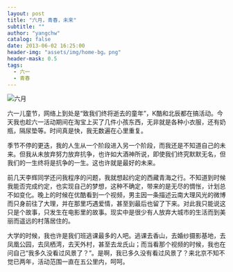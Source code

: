 ```yaml
---
layout: post
title: "六月，青春，未来"
subtitle: ""
author: "yangchw"
catalog: false
date: 2013-06-02 16:25:00
header-img: "assets/img/home-bg。png"
header-mask: 0.5
tags:
  - 六一
  - 青春
---
```


![六月](http://moodpo.com/usr/uploads/2014/01/842414607.jpg)

六一儿童节，网络上到处是“致我们终将逝去的童年”，K酷和北辰都在搞活动。今天我也趁六一活动期间在淘宝上买了几件小孩东西，无非就是各种小衣服，还有奶瓶，隔尿垫等。时间真是快，我无数遍在心里重复。

季节不停的更迭，我的人生从一个阶段进入另一个阶段，而我还是不知道自己的未来。但我从未放弃努力放弃抗争，也许如大酒神所说，即使我们终究默默无名，但我们的一生终将是抗争的一生。这也许就是最好的未来。

前几天李辉同学还问我程序的问题，我就想起约定的西藏青海之行。不知道到时候我能否完成约定，也实现自己的梦想，这种不确定，带来的是无尽的惆怅，计划总不如变化。晚上的时候在优酷看到一个视频，男主因一条描述云南大理风光的微博而只身前往了大理，并在那里巧遇爱情，甚至到最后也留了下来。对此我只能说这只是个故事，只发生在电影里的故事。现实中是很少有人放弃大城市的生活而到美丽而遥远的村落居住的。

大学的时候，我也许是我们班逃课最多的人吧。逃课去香山，去婚纱摄影基地，去凤凰公园，去凤栖湾，去天外村，甚至去龙氏山；而当看那个视频的时候，我也在问自己“我多久没看过风景了？”。是啊，我已多久没有看过风景了？来北京不知不觉已两年，活动范围一直在五公里内，呵呵。